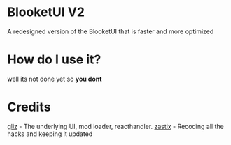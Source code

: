 # BlooketUI V2
A redesigned version of the BlooketUI that is faster and more optimized

# How do I use it?
well its not done yet so <b>you dont</b>

# Credits
[gliz](https://twitter.com/glizuwu) - The underlying UI, mod loader, reacthandler.
[zastix](https://github.com/notzastix) - Recoding all the hacks and keeping it updated
